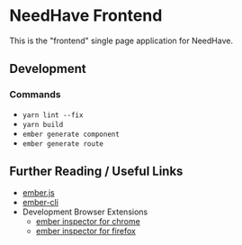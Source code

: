 # NeedHave Frontend

This is the "frontend" single page application for NeedHave.

## Development

### Commands

* `yarn lint --fix`
* `yarn build`
* `ember generate component`
* `ember generate route`

## Further Reading / Useful Links

* [ember.js](https://emberjs.com/)
* [ember-cli](https://ember-cli.com/)
* Development Browser Extensions
  - [ember inspector for chrome](https://chrome.google.com/webstore/detail/ember-inspector/bmdblncegkenkacieihfhpjfppoconhi)
  - [ember inspector for firefox](https://addons.mozilla.org/en-US/firefox/addon/ember-inspector/)
